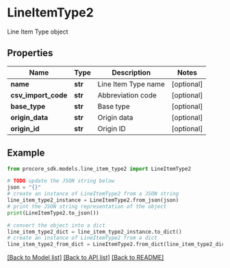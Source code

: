 # LineItemType2

Line Item Type object

## Properties

Name | Type | Description | Notes
------------ | ------------- | ------------- | -------------
**name** | **str** | Line Item Type name | [optional] 
**csv_import_code** | **str** | Abbreviation code | [optional] 
**base_type** | **str** | Base type | [optional] 
**origin_data** | **str** | Origin data | [optional] 
**origin_id** | **str** | Origin ID | [optional] 

## Example

```python
from procore_sdk.models.line_item_type2 import LineItemType2

# TODO update the JSON string below
json = "{}"
# create an instance of LineItemType2 from a JSON string
line_item_type2_instance = LineItemType2.from_json(json)
# print the JSON string representation of the object
print(LineItemType2.to_json())

# convert the object into a dict
line_item_type2_dict = line_item_type2_instance.to_dict()
# create an instance of LineItemType2 from a dict
line_item_type2_from_dict = LineItemType2.from_dict(line_item_type2_dict)
```
[[Back to Model list]](../README.md#documentation-for-models) [[Back to API list]](../README.md#documentation-for-api-endpoints) [[Back to README]](../README.md)


